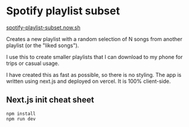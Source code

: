 # Spotify playlist subset

[spotify-playlist-subset.now.sh](https://spotify-playlist-subset.now.sh)

Creates a new playlist with a random selection of N songs from another playlist (or the "liked songs").

I use this to create smaller playlists that I can download to my phone for trips or casual usage.

I have created this as fast as possible, so there is no styling. The app is written using next.js and deployed on vercel. It is 100% client-side.

## Next.js init cheat sheet

    npm install
    npm run dev

